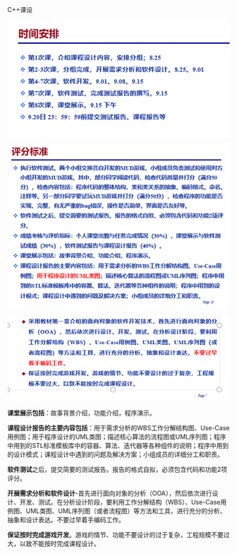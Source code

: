 C++课设

![image-20250825112148709](./C++课设.assets/image-20250825112148709.png)

![image-20250825112217418](./C++课设.assets/image-20250825112217418.png)

![image-20250825112356693](./C++课设.assets/image-20250825112356693.png)

**课堂展示包括**：故事背景介绍，功能介绍，程序演示。

**课程设计报告的主要内容包括**：用于需求分析的WBS工作分解结构图、Use-Case用例图；用于程序设计的UML类图；描述核心算法的流程图或UML序列图；程序中用到的STL标准模板库中的容器、算法、迭代器等各种组件的说明；程序中用到的设计模式；课程设计中遇到的问题及解决方案；小组成员的详细分工和职责。

**软件测试**之后，提交简要的测试报告。报告的格式自拟，必须包含代码和功能2项评分。

**开展需求分析和软件设计**-首先进行面向对象的分析（OOA），然后依次进行设计、开发、测试。在分析设计阶段，要利用工作分解结构（WBS）、Use-Case用例图、UML类图、UML序列图（或者流程图）等方法和工具，进行充分的分析、抽象和设计表达。不要过早着手编码工作。

**保证按时完成游戏开发**。游戏的情节、功能不要设计的过于复杂，工程规模不要过大，以致不能按时完成课程设计。



